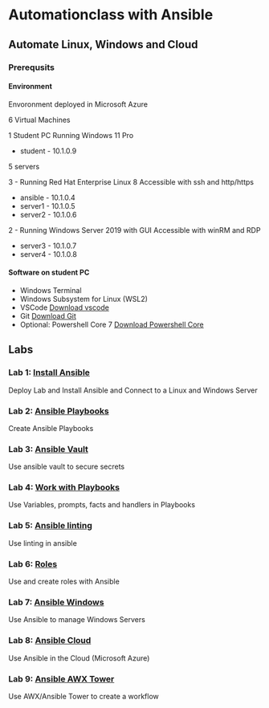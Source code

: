 # Automationclass with Ansible

## Automate Linux, Windows and Cloud

### Prerequsits

#### Environment

Envoronment deployed in Microsoft Azure

6 Virtual Machines

1 Student PC Running Windows 11 Pro

* student - 10.1.0.9

5 servers

3 - Running Red Hat Enterprise Linux 8
Accessible with ssh and http/https

* ansible - 10.1.0.4
* server1 - 10.1.0.5
* server2 - 10.1.0.6

2 - Running Windows Server 2019 with GUI
Accessible with winRM and RDP

* server3 - 10.1.0.7
* server4 - 10.1.0.8

#### Software on student PC

* Windows Terminal
* Windows Subsystem for Linux (WSL2)
* VSCode [Download vscode](https://code.visualstudio.com/download)
* Git [Download Git](https://git-scm.com/downloads)
* Optional: Powershell Core 7 [Download Powershell Core](https://github.com/PowerShell/PowerShell)

## Labs

### Lab 1: [Install Ansible](lab01/lab1.md)

Deploy Lab and Install Ansible and Connect to a Linux and Windows Server

### Lab 2: [Ansible Playbooks](lab02/lab2.md)

Create Ansible Playbooks

### Lab 3: [Ansible Vault](lab03/lab3.md)

Use ansible vault to secure secrets

### Lab 4: [Work with Playbooks](lab04/lab4.md)

Use Variables, prompts, facts and handlers in Playbooks

### Lab 5: [Ansible linting](lab05/lab5.md)

Use linting in ansible

### Lab 6: [Roles](lab06/lab6.md)

Use and create roles with Ansible

### Lab 7: [Ansible Windows](lab07/lab7.md)

Use Ansible to manage Windows Servers

### Lab 8: [Ansible Cloud](lab08/lab8.md)

Use Ansible in the Cloud (Microsoft Azure)

### Lab 9: [Ansible AWX Tower](lab09/lab9.md)

Use AWX/Ansible Tower to create a workflow
